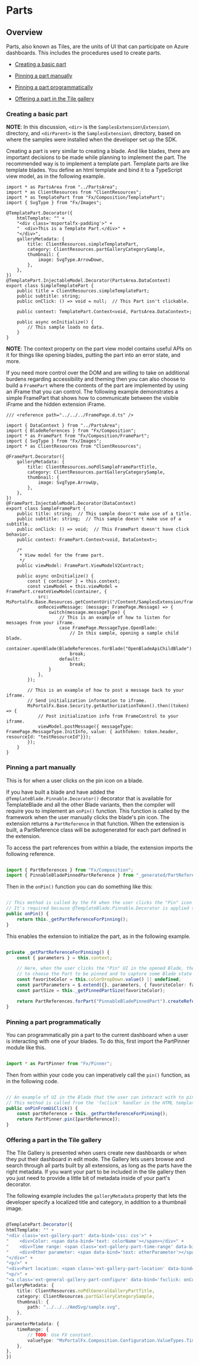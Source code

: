 <a name="parts"></a>
# Parts

<a name="parts-overview"></a>
## Overview

Parts, also known as Tiles, are the units of UI that can participate on Azure dashboards. This includes the procedures used to create parts.

* [Creating a basic part](#creating-a-basic-part)

* [Pinning a part manually](#pinning-a-part-manually)

* [Pinning a part programmatically](#pinning-a-part-programmatically)

* [Offering a part in the Tile gallery](#offering-a-part-in-the-tile-gallery)

<a name="parts-overview-creating-a-basic-part"></a>
### Creating a basic part

**NOTE**: In this discussion, `<dir>` is the `SamplesExtension\Extension\` directory, and  `<dirParent>`  is the `SamplesExtension\` directory, based on where the samples were installed when the developer set up the SDK.

Creating a part is very similar to creating a blade. And like blades, there are important decisions to be made while planning to implement the part.  The recommended way is to implement a template part.  Template parts are like template blades. You define an html template and bind it to a TypeScript view model, as in the following example.

```
import * as PartsArea from "../PartsArea";
import * as ClientResources from "ClientResources";
import * as TemplatePart from "Fx/Composition/TemplatePart";
import { SvgType } from "Fx/Images";

@TemplatePart.Decorator({
    htmlTemplate: "" +
    "<div class='msportalfx-padding'>" +
    "  <div>This is a Template Part.</div>" +
    "</div>",
    galleryMetadata: {
        title: ClientResources.simpleTemplatePart,
        category: ClientResources.partGalleryCategorySample,
        thumbnail: {
            image: SvgType.ArrowDown,
        },
    },
})
@TemplatePart.InjectableModel.Decorator(PartsArea.DataContext)
export class SimpleTemplatePart {
    public title = ClientResources.simpleTemplatePart;
    public subtitle: string;
    public onClick: () => void = null;  // This Part isn't clickable.

    public context: TemplatePart.Context<void, PartsArea.DataContext>;

    public async onInitialize() {
        // This sample loads no data.
    }
}

```

**NOTE**: The context property on the part view model contains useful APIs on it for things like opening blades, putting the part into an error state, and more.

If you need more control over the DOM and are willing to take on additional burdens regarding accessibility and theming then you can also choose to build a `FramePart` where the contents of the part are implemented by using an iFrame that you can control. The following  example demonstrates  a simple FramePart that shows how to communicate between the visible iFrame and the hidden extension iFrame.

```
/// <reference path="../../../FramePage.d.ts" />

import { DataContext } from "../PartsArea";
import { BladeReferences } from "Fx/Composition";
import * as FramePart from "Fx/Composition/FramePart";
import { SvgType } from "Fx/Images";
import * as ClientResources from "ClientResources";

@FramePart.Decorator({
    galleryMetadata: {
        title: ClientResources.noPdlSampleFramePartTitle,
        category: ClientResources.partGalleryCategorySample,
        thumbnail: {
            image: SvgType.ArrowUp,
        },
    },
})
@FramePart.InjectableModel.Decorator(DataContext)
export class SampleFramePart {
    public title: string;  // This sample doesn't make use of a title.
    public subtitle: string;  // This sample doesn't make use of a subtitle.
    public onClick: () => void;  // This FramePart doesn't have click behavior.
    public context: FramePart.Context<void, DataContext>;

    /*
     * View model for the frame part.
     */
    public viewModel: FramePart.ViewModelV2Contract;

    public async onInitialize() {
        const { container } = this.context;
        const viewModel = this.viewModel = FramePart.createViewModel(container, {
            src: MsPortalFx.Base.Resources.getContentUri("/Content/SamplesExtension/framepartpage.html"),
            onReceiveMessage: (message: FramePage.Message) => {
                switch(message.messageType) {
                    // This is an example of how to listen for messages from your iframe.
                    case FramePage.MessageType.OpenBlade:
                        // In this sample, opening a sample child blade.
                        container.openBlade(BladeReferences.forBlade("OpenBladeApiChildBlade").createReference());
                        break;
                    default:
                        break;
                }
            },
        });

        // This is an example of how to post a message back to your iframe.
        // Send initialization information to iframe.
        MsPortalFx.Base.Security.getAuthorizationToken().then((token) => {
            // Post initialization info from FrameControl to your iframe.
            viewModel.postMessage({ messageType: FramePage.MessageType.InitInfo, value: { authToken: token.header, resourceId: "testResourceId"}});
        });
    }
}

```

<a name="parts-overview-pinning-a-part-manually"></a>
### Pinning a part manually

This is for when a user clicks on the pin icon on a blade.

If you have built a blade and have added the `@TemplateBlade.Pinnable.Decorator()` decorator that is available for TemplateBlade and all the other Blade variants, then the compiler will require you to implement an `onPin()` function. This function is called by the framework when the user manually clicks the blade's pin icon.  The extension returns a `PartReference` in that function. When the  extension is built, a PartReference class will be autogenerated for each part defined in the extension.

To access the part references from within a blade, the extension imports the following reference.

```typescript

import { PartReferences } from "Fx/Composition";
import { PinnableBladePinnedPartReference } from "_generated/PartReferenceTypes";

```

Then in the `onPin()` function you can do something like this:

```typescript

// This method is called by the FX when the user clicks the "Pin" icon on the Blade.
// It's required because @TemplateBlade.Pinnable.Decorator is applied to this class.
public onPin() {
    return this._getPartReferenceForPinning();
}

```

This enables the extension to initialize the part, as in the following example.

```typescript

private _getPartReferenceForPinning() {
    const { parameters } = this.context;

    // Here, when the user clicks the "Pin" UI in the opened Blade, the Blade has the opportunity to run some code
    // to choose the Part to be pinned and to capture some Blade state to pass along to the Part.
    const favoriteColor = this.colorDropDown.value() || undefined;
    const partParameters = $.extend({}, parameters, { favoriteColor: favoriteColor });  // Here, supply extra parameters to the Part.
    const partSize = this._getPinnedPartSize(favoriteColor);

    return PartReferences.forPart("PinnableBladePinnedPart").createReference({ parameters: partParameters, options: { initialSize: partSize }});  // Here, specify the initial size of the Part.
}

```

<a name="parts-overview-pinning-a-part-programmatically"></a>
### Pinning a part programmatically

You can programmatically pin a part to the current dashboard when a user is interacting with one of your blades. To do this, first import the PartPinner module like this.

```typescript

import * as PartPinner from "Fx/Pinner";

```

Then from within your code you can imperatively call the `pin()` function, as in the following code.

```typescript

// An example of UI in the Blade that the user can interact with to pin some artifact from the Blade UI.
// This method is called from the 'fxclick' handler in the HTML template for this TemplateBlade.
public onPinFromUiClick() {
    const partReference = this._getPartReferenceForPinning();
    return PartPinner.pin([partReference]);
}

```

<a name="parts-overview-offering-a-part-in-the-tile-gallery"></a>
### Offering a part in the Tile gallery

The Tile Gallery is presented when users create new dashboards or when they put their dashboard in edit mode. The Gallery lets users browse and search through all parts built by all extensions, as long as the parts have the right metadata. If you want your part to be included in the tile gallery then you just need to provide a little bit of metadata inside of your part's decorator.

The following example includes the `galleryMetadata` property that lets the developer specify a localized title and category, in addition to a thumbnail image.

```typescript

@TemplatePart.Decorator({
htmlTemplate: "" +
"<div class='ext-gallery-part' data-bind='css: css'>" +
"    <div>Color: <span data-bind='text: colorName'></span></div>" +
"    <div>Time range: <span class='ext-gallery-part-time-range' data-bind='text: timeRange'></span></div>" +
"    <div>Other parameter: <span data-bind='text: otherParameter'></span></div>" +
"</div>" +
"<p/>" +
"<div>Part location: <span class='ext-gallery-part-location' data-bind='text: location'></span></div>" +
"<p/>" +
"<a class='ext-general-gallery-part-configure' data-bind='fxclick: onConfigureClick'>Configure</a>",
galleryMetadata: {
    title: ClientResources.noPdlGeneralGalleryPartTitle,
    category: ClientResources.partGalleryCategorySample,
    thumbnail: {
        path: "../../../AmdSvg/sample.svg",
    },
},
parameterMetadata: {
    timeRange: {
        // TODO: Use FX constant.
        valueType: "MsPortalFx.Composition.Configuration.ValueTypes.TimeRange",
    },
},
})

```
